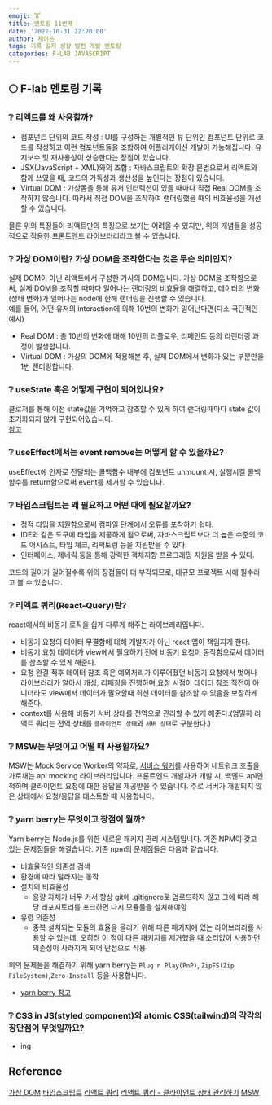 ```yaml
---
emoji: 🏋️
title: 멘토링 11번째
date: '2022-10-31 22:20:00'
author: 제이든
tags: 기록 일지 성장 발전 개발 멘토링
categories: F-LAB JAVASCRIPT
---
```


## 🌕 F-lab 멘토링 기록

### ❔ 리액트를 왜 사용할까?

- 컴포넌트 단위의 코드 작성 : UI를 구성하는 개별적인 뷰 단위인 컴포넌트 단위로 코드를 작성하고 이런 컴포넌트들을 조합하여 어플리케이션 개발이 가능해집니다. 유지보수 및 재사용성이 상승한다는 장점이 있습니다.
- JSX(JavaScript + XML)와의 조합 : 자바스크립트의 확장 문법으로서 리액트와 함께 쓰였을 때, 코드의 가독성과 생산성을 높인다는 장점이 있습니다.
- Virtual DOM : 가상돔을 통해 유저 인터렉션이 있을 때마다 직접 Real DOM을 조작하지 않습니다. 따라서 직접 DOM을 조작하여 랜더링했을 때의 비효율성을 개선할 수 있습니다.

물론 위의 특징들이 리액트만의 특징으로 보기는 어려울 수 있지만, 위의 개념들을 성공적으로 적용한 프론트엔드 라이브러리라고 볼 수 있습니다.

### ❔ 가상 DOM이란? 가상 DOM을 조작한다는 것은 무슨 의미인지?

실제 DOM이 아닌 리액트에서 구성한 가사의 DOM입니다. 가상 DOM을 조작함으로써, 실제 DOM을 조작할 때마다 일어나는 랜더링의 비효율을 해결하고, 데이터의 변화(상태 변화)가 일어나는 node에 한해 랜더링을 진행할 수 있습니다. <br/>
예를 들어, 어떤 유저의 interaction에 의해 10번의 변화가 일어난다면(다소 극단적인 예시)

- Real DOM : 총 10번의 변화에 대해 10번의 리플로우, 리페인트 등의 리랜더링 과정이 발생합니다.
- Virtual DOM : 가상의 DOM에 적용해본 후, 실제 DOM에서 변화가 있는 부분만을 1번 랜더링합니다.

### ❔ useState 훅은 어떻게 구현이 되어있나요?

클로저를 통해 이전 state값을 기억하고 참조할 수 있게 하여 랜더링때마다 state 값이 초기화되지 않게 구현되어있습니다. <br/>
[참고](https://medium.com/humanscape-tech/%EC%9E%90%EB%B0%94%EC%8A%A4%ED%81%AC%EB%A6%BD%ED%8A%B8-%ED%81%B4%EB%A1%9C%EC%A0%80%EB%A1%9C-hooks%EA%B5%AC%ED%98%84%ED%95%98%EA%B8%B0-3ba74e11fda7)

### ❔ useEffect에서는 event remove는 어떻게 할 수 있을까요?

useEffect에 인자로 전달되는 콜백함수 내부에 컴포넌트 unmount 시, 실행시킬 콜백함수를 return함으로써 event를 제거할 수 있습니다.

### ❔ 타입스크립트는 왜 필요하고 어떤 때에 필요할까요?

- 정적 타입을 지원함으로써 컴파일 단계에서 오류를 포착하기 쉽다.
- IDE와 같은 도구에 타입을 제공하게 됨으로써, 자바스크립트보다 더 높은 수준의 코드 어시스트, 타입 체크, 리팩토링 등을 지원받을 수 있다.
- 인터페이스, 제네릭 등을 통해 강력한 객체지향 프로그래밍 지원을 받을 수 있다.

코드의 길이가 길어질수록 위의 장점들이 더 부각되므로, 대규모 프로젝트 시에 필수라고 볼 수 있습니다.

### ❔ 리액트 쿼리(React-Query)란?

react에서의 비동기 로직을 쉽게 다루게 해주는 라이브러리입니다.

- 비동기 요청의 데이터 무결함에 대해 개발자가 아닌 react 앱이 책임지게 한다.
- 비동기 요청 데이터가 view에서 필요하기 전에 비동기 요청이 동작함으로써 데이터를 참조할 수 있게 해준다.
- 요청 완결 직후 데이터 참조 혹은 예외처리가 이루어졌던 비동기 요청에서 벗어나 라이브러리가 알아서 캐싱, 리패칭을 진행하며 요청 시점이 데이터 참조 직전이 아니더라도 view에서 데이터가 필요할때 최신 데이터를 참조할 수 있음을 보장하게 해준다.
- context를 사용해 비동기 서버 상태를 전역으로 관리할 수 있게 해준다.(엄밀히 리액트 쿼리는 전역 상태를 `클라이언트 상태`와 `서버 상태`로 구분한다.)

### ❔ MSW는 무엇이고 어떨 때 사용할까요?

MSW는 Mock Service Worker의 약자로, [서비스 워커](https://developer.mozilla.org/en-US/docs/Web/API/Service_Worker_API)를 사용하여 네트워크 호출을 가로채는 api mocking 라이브러리입니다. 프론트엔드 개발자가 개발 시, 백엔드 api인 척하며 클라이언트 요청에 대한 응답을 제공받을 수 있습니다. 주로 서버가 개발되지 않은 상태에서 요청/응답을 테스트할 때 사용합니다.

### ❔ yarn berry는 무엇이고 장점이 뭘까?

Yarn berry는 Node.js를 위한 새로운 패키지 관리 시스템입니다. 기존 NPM이 갖고 있는 문제점들을 해결습니다. 기존 npm의 문제점들은 다음과 같습니다.

- 비효율적인 의존성 검색
- 환경에 따라 달라지는 동작
- 설치의 비효율성
  - 용량 자체가 너무 커서 항상 git에 .gitignore로 업로드하지 않고 그에 따라 해당 레포지토리를 포크하면 다시 모듈들을 설치해야함
- 유령 의존성
  - 중복 설치되는 모듈의 효율을 올리기 위해 다른 패키지에 있는 라이브러리를 사용할 수 있는데, 오히려 이 점이 다른 패키지를 제거했을 때 소리없이 사용하던 의존성이 사라지게 되어 단점으로 작용

위의 문제들을 해결하기 위해 yarn berry는 `Plug n Play(PnP)`, `ZipFS(Zip FileSystem)`,`Zero-Install` 등을 사용합니다.

- [yarn berry 참고](https://toss.tech/article/node-modules-and-yarn-berry)

### ❔ CSS in JS(styled component)와 atomic CSS(tailwind)의 각각의 장단점이 무엇일까요?

- ing

## Reference

[가상 DOM](https://velog.io/@youthfulhps/React-React%EB%A5%BC-%EC%82%AC%EC%9A%A9%ED%95%98%EB%8A%94-%EC%9D%B4%EC%9C%A0)
[타입스크립트](https://poiemaweb.com/typescript-introduction)
[리액트 쿼리](https://maxkim-j.github.io/posts/react-query-preview/)
[리액트 쿼리 - 클라이언트 상태 관리하기](https://blog.hyunmin.dev/23)
[MSW](https://www.daleseo.com/mock-service-worker/)

```toc

```
